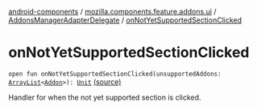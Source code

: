 [android-components](../../index.md) / [mozilla.components.feature.addons.ui](../index.md) / [AddonsManagerAdapterDelegate](index.md) / [onNotYetSupportedSectionClicked](./on-not-yet-supported-section-clicked.md)

# onNotYetSupportedSectionClicked

`open fun onNotYetSupportedSectionClicked(unsupportedAddons: `[`ArrayList`](https://kotlinlang.org/api/latest/jvm/stdlib/kotlin.collections/-array-list/index.html)`<`[`Addon`](../../mozilla.components.feature.addons/-addon/index.md)`>): `[`Unit`](https://kotlinlang.org/api/latest/jvm/stdlib/kotlin/-unit/index.html) [(source)](https://github.com/mozilla-mobile/android-components/blob/master/components/feature/addons/src/main/java/mozilla/components/feature/addons/ui/AddonsManagerAdapterDelegate.kt#L26)

Handler for when the not yet supported section is clicked.

